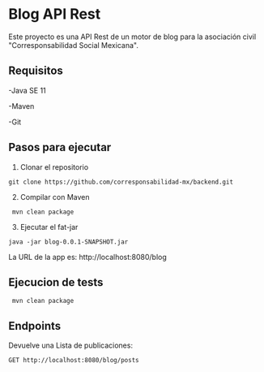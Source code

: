 # Blog API Rest

Este proyecto es una API Rest de un motor de blog para la asociación civil "Corresponsabilidad Social Mexicana".

## Requisitos

-Java SE 11

-Maven

-Git

## Pasos para ejecutar

 1. Clonar el repositorio
```
git clone https://github.com/corresponsabilidad-mx/backend.git
```
 2. Compilar con Maven
```
 mvn clean package
```
3. Ejecutar el fat-jar
```
java -jar blog-0.0.1-SNAPSHOT.jar
```
La URL de la app es: http://localhost:8080/blog

## Ejecucion de tests

```
 mvn clean package
```

## Endpoints

Devuelve una Lista de publicaciones:
```
GET http://localhost:8080/blog/posts
```




